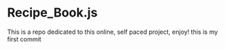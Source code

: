 # Recipe_Book.js
This is a repo dedicated to this online, self paced project, enjoy!
this is my first commit
